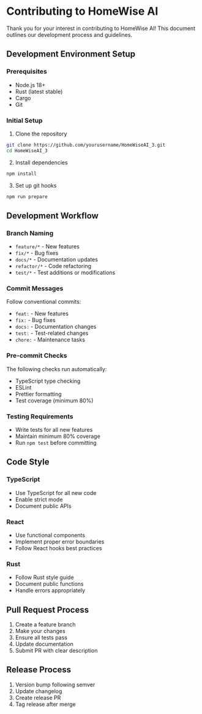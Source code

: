 # Contributing to HomeWise AI

Thank you for your interest in contributing to HomeWise AI! This document outlines our development process and guidelines.

## Development Environment Setup

### Prerequisites

- Node.js 18+
- Rust (latest stable)
- Cargo
- Git

### Initial Setup

1. Clone the repository

```bash
git clone https://github.com/yourusername/HomeWiseAI_3.git
cd HomeWiseAI_3
```

2. Install dependencies

```bash
npm install
```

3. Set up git hooks

```bash
npm run prepare
```

## Development Workflow

### Branch Naming

- `feature/*` - New features
- `fix/*` - Bug fixes
- `docs/*` - Documentation updates
- `refactor/*` - Code refactoring
- `test/*` - Test additions or modifications

### Commit Messages

Follow conventional commits:

- `feat:` - New features
- `fix:` - Bug fixes
- `docs:` - Documentation changes
- `test:` - Test-related changes
- `chore:` - Maintenance tasks

### Pre-commit Checks

The following checks run automatically:

- TypeScript type checking
- ESLint
- Prettier formatting
- Test coverage (minimum 80%)

### Testing Requirements

- Write tests for all new features
- Maintain minimum 80% coverage
- Run `npm test` before committing

## Code Style

### TypeScript

- Use TypeScript for all new code
- Enable strict mode
- Document public APIs

### React

- Use functional components
- Implement proper error boundaries
- Follow React hooks best practices

### Rust

- Follow Rust style guide
- Document public functions
- Handle errors appropriately

## Pull Request Process

1. Create a feature branch
2. Make your changes
3. Ensure all tests pass
4. Update documentation
5. Submit PR with clear description

## Release Process

1. Version bump following semver
2. Update changelog
3. Create release PR
4. Tag release after merge
